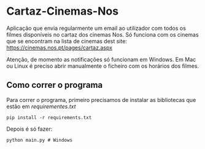 # Cartaz-Cinemas-Nos
Aplicação que envia regularmente um email ao utilizador com todos os filmes disponíveis no cartaz dos cinemas Nos.
Só funciona com os cinemas que se encontram na lista de cinemas dest site: https://cinemas.nos.pt/pages/cartaz.aspx

Atenção, de momento as notificações só funcionam em Windows. Em Mac ou Linux é preciso abrir manualmente o ficheiro com os horários dos filmes.

## Como correr o programa
Para correr o programa, primeiro precisamos de instalar as bibliotecas que estão em *requirementes.txt*
```
pip install -r requirements.txt
```
Depois é só fazer:
```
python main.py # Windows
```
